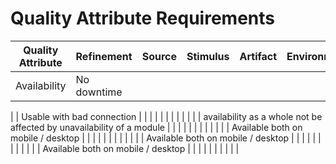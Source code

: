 # Quality Attribute Requirements


| Quality Attribute  | Refinement  | Source        | Stimulus         | Artifact      | Environment       | Response      | Response Measure        | Business Value  | Technical risk |
| ------------------  | ------------------   | ------------------  | ------------------ | ------------------ | ------------------ | ------------------ | ------------------ |------------------  |------------------  |
|     Availability      |        No downtime   |       |           |           |           |       |       |       |       |       |

|           |  Usable with bad connection     |       |           |           |           |       |       |       |       |       |
|           |  availability as a whole not be affected by unavailability of a module |       |           |           |           |       |       |       |       |       |
|           |  Available both on mobile / desktop |       |           |           |           |       |       |       |       |       |
|           |  Available both on mobile / desktop |       |           |           |           |       |       |       |       |       |
|           |  Available both on mobile / desktop |       |           |           |           |       |       |       |       |       |
